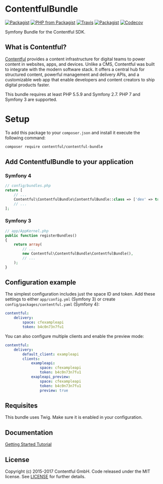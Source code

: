 # ContentfulBundle

[![Packagist](https://img.shields.io/packagist/v/contentful/contentful-bundle.svg?style=for-the-badge)](https://packagist.org/packages/contentful/contentful-bundle)
[![PHP from Packagist](https://img.shields.io/packagist/php-v/contentful/contentful-bundle.svg?style=for-the-badge)](https://packagist.org/packages/contentful/contentful-bundle)
[![Travis](https://img.shields.io/travis/contentful/ContentfulBundle.svg?style=for-the-badge)](https://travis-ci.org/contentful/ContentfulBundle)
[![Packagist](https://img.shields.io/github/license/contentful/ContentfulBundle.svg?style=for-the-badge)](https://packagist.org/packages/contentful/contentful-bundle)
[![Codecov](https://img.shields.io/codecov/c/github/contentful/ContentfulBundle.svg?style=for-the-badge)](https://codecov.io/gh/contentful/ContentfulBundle)

Symfony Bundle for the Contentful SDK.

## What is Contentful?

[Contentful](https://www.contentful.com) provides a content infrastructure for digital teams to power content in websites, apps, and devices. Unlike a CMS, Contentful was built to integrate with the modern software stack. It offers a central hub for structured content, powerful management and delivery APIs, and a customizable web app that enable developers and content creators to ship digital products faster.

This bundle requires at least PHP 5.5.9 and Symfony 2.7. PHP 7 and Symfony 3 are supported.

# Setup

To add this package to your `composer.json` and install it execute the following command:

``` bash
composer require contentful/contentful-bundle
```

## Add ContentfulBundle to your application

### Symfony 4

``` php
// config/bundles.php
return [
    // ...
    Contentful\ContentfulBundle\ContentfulBundle::class => ['dev' => true],
    // ...
];
```

### Symfony 3

``` php
// app/AppKernel.php
public function registerBundles()
{
    return array(
        // ...
        new Contentful\ContentfulBundle\ContentfulBundle(),
        // ...
    );
}
```

## Configuration example

The simplest configuration includes just the space ID and token. Add these settings to either `app/config.yml` (Symfony 3) or create `config/packages/contentful.yaml` (Symfony 4):

``` yaml
contentful:
    delivery:
        space: cfexampleapi
        token: b4c0n73n7fu1
```

You can also configure multiple clients and enable the preview mode:

``` yaml
contentful:
    delivery:
        default_client: exampleapi
        clients:
            exampleapi:
                space: cfexampleapi
                token: b4c0n73n7fu1
            exapleapi_preview:
                space: cfexampleapi
                token: b4c0n73n7fu1
                preview: true
```

## Requisites

This bundle uses Twig. Make sure it is enabled in your configuration.

## Documentation

[Getting Started Tutorial](https://www.contentful.com/developers/docs/php/tutorials/getting-started-with-contentful-and-symfony/)

## License

Copyright (c) 2015-2017 Contentful GmbH. Code released under the MIT license. See [LICENSE](LICENSE) for further details.
